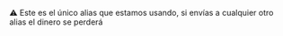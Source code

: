 
⚠️ Este es el único alias que estamos usando, si envías a cualquier otro alias el dinero se perderá
